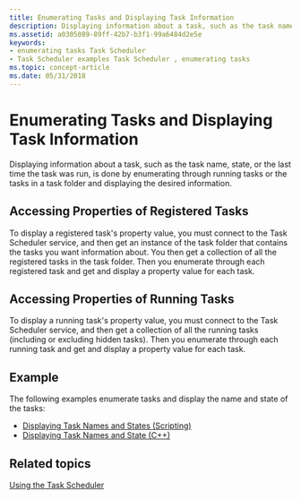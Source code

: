```yaml
---
title: Enumerating Tasks and Displaying Task Information
description: Displaying information about a task, such as the task name, state, or the last time the task was run, is done by enumerating through running tasks or the tasks in a task folder and displaying the desired information.
ms.assetid: a0305089-89ff-42b7-b3f1-99a6484d2e5e
keywords:
- enumerating tasks Task Scheduler
- Task Scheduler examples Task Scheduler , enumerating tasks
ms.topic: concept-article
ms.date: 05/31/2018
---
```


# Enumerating Tasks and Displaying Task Information

Displaying information about a task, such as the task name, state, or the last time the task was run, is done by enumerating through running tasks or the tasks in a task folder and displaying the desired information.

## Accessing Properties of Registered Tasks

To display a registered task's property value, you must connect to the Task Scheduler service, and then get an instance of the task folder that contains the tasks you want information about. You then get a collection of all the registered tasks in the task folder. Then you enumerate through each registered task and get and display a property value for each task.

## Accessing Properties of Running Tasks

To display a running task's property value, you must connect to the Task Scheduler service, and then get a collection of all the running tasks (including or excluding hidden tasks). Then you enumerate through each running task and get and display a property value for each task.

## Example

The following examples enumerate tasks and display the name and state of the tasks:

-   [Displaying Task Names and States (Scripting)](displaying-task-names-and-state--scripting-.md)
-   [Displaying Task Names and State (C++)](displaying-task-names-and-state--c---.md)

## Related topics

<dl> <dt>

[Using the Task Scheduler](using-the-task-scheduler.md)
</dt> </dl>

 

 




